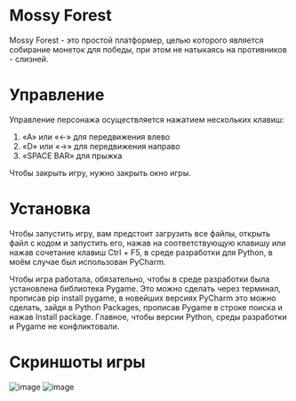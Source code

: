 # Mossy Forest
Mossy Forest - это простой платформер, целью которого является собирание монеток для победы, при этом не натыкаясь на противников - слизней.
# Управление
Управление персонажа осуществляется нажатием нескольких клавиш: 
1.	«A» или «←» для передвижения влево
2.	«D» или «→» для передвижения направо
3.	«SPACE BAR» для прыжка

Чтобы закрыть игру, нужно закрыть окно игры.
# Установка
Чтобы запустить игру, вам предстоит загрузить все файлы, открыть файл с кодом и запустить его, нажав на соответствующую клавишу или нажав сочетание клавиш Ctrl + F5, в среде разработки для Python, в моём случае был использован PyCharm. 

Чтобы игра работала, обязательно, чтобы в среде разработки была установлена библиотека Pygame. Это можно сделать через терминал, прописав pip install pygame, в новейших версиях PyCharm это можно сделать, зайдя в Python Packages, прописав Pygame в строке поиска и нажав Install package. Главное, чтобы версии Python, среды разработки и Pygame не конфликтовали.
# Скриншоты игры
![image](https://github.com/lapevaca/mossy-forest/assets/133646610/92387c86-155d-4636-a80b-5689244dc8c9)
![image](https://github.com/lapevaca/mossy-forest/assets/133646610/662246a0-689b-42d9-ba0a-227ccb7eedf6)
